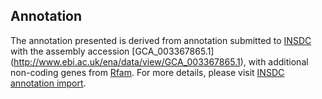 
Annotation
----------

The annotation presented is derived from annotation submitted to
[INSDC](http://www.insdc.org) with the assembly accession [GCA\_003367865.1]
(http://www.ebi.ac.uk/ena/data/view/GCA_003367865.1),
with additional non-coding genes from
[Rfam](http://rfam.xfam.org/). For more details, please visit [INSDC
annotation import](http://ensemblgenomes.org/info/data/insdc_annotation).

